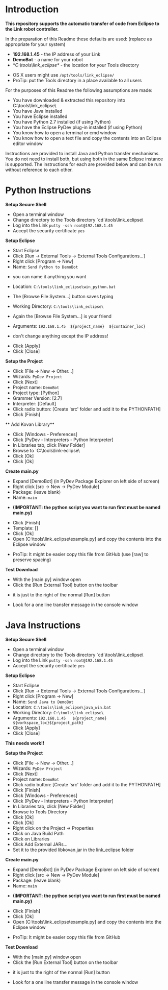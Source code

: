 Introduction
====

**This repository supports the automatic transfer of code from Eclipse to the Link robot controller.**

In the preparation of this Readme these defaults are used:  (replace as appropriate for your system)
* **192.168.1.45** - the IP address of your Link
* **DemoBot** - a name for your robot
* **C:\tools\link_eclipse\** - the location for your Tools directory
 - OS X users might use `/opt/tools/link_eclipse/`   
 - ProTip: put the Tools directory in a place available to all users

For the purposes of this Readme the following assumptions are made:
* You have downloaded & extracted this repository into C:\tools\link_eclipse\
* You have Java installed
* You have Eclipse installed
* You have Python 2.7 installed (if using Python)
* You have the Eclipse PyDev plug-in installed (if using Python)
* You know how to open a terminal or cmd window
* You know how to open a text file and copy the contents into an Eclipse editor window

Instructions are provided to install Java and Python transfer mechanisms.  You do not need to install both, but using both in the same Eclipse instance is supported.  The instructions for each are provided below and can be run without reference to each other.

Python Instructions 
====

**Setup Secure Shell**
* Open a terminal window 
* Change directory to the Tools directory `cd  \tools\link_eclipse\
* Log into the Link `putty -ssh root@192.168.1.45`
* Accept the security certificate `yes` 

**Setup Eclipse**
* Start Eclipse
* Click [Run -> External Tools -> External Tools Configurations...]
* Right click [Program -> New]
* Name: `Send Python to DemoBot`
 - you can name it anything you want
* Location: `C:\tools\link_eclipse\win_python.bat`
 - The [Browse File System...] button saves typing
* Working Directory: `C:\tools\link_eclipse\`
 - Again the [Browse File System...] is your friend
* Arguments: `192.168.1.45  ${project_name}  ${container_loc}` 
 - don't change anything except the IP address!
* Click [Apply]
* Click [Close]

**Setup the Project**
* Click [File -> New -> Other...]
* Wizards: `PyDev Project`
* Click [Next]
* Project name: `DemoBot`
* Project type: [Python]
* Grammer Version: [2.7]
* Interpreter: [Default]
* Click radio button: [Create 'src' folder and add it to the PYTHONPATH]
* Click [Finish]

** Add Kovan Library**
* Click [Windows - Preferences]
* Click [PyDev - Interpreters - Python Interpreter]
* In Libraries tab, click [New Folder]
* Browse to `C:\tools\link-eclipse\
* Click [Ok]
* Click [Ok]

**Create main.py**
* Expand [DemoBot] (in PyDev Package Explorer on left side of screen)
* Right click [src -> New -> PyDev Module]
* Package: (leave blank)
* Name: `main`  
 - **(IMPORTANT: the python script you want to run first must be named main.py)**
* Click [Finish]
* Template: [<Empty>] 
* Click [Ok]
* Open [C:\tools\link_eclipse\example.py] and copy the contents into the Eclipse window
 - ProTip: It might be easier copy this file from GitHub (use [raw] to preserve spacing)

**Test Download**
* With the [main.py] window open
* Click the [Run External Tool] button on the toolbar
 - it is just to the right of the normal [Run] button
* Look for a one line transfer message in the console window

Java Instructions
====================

**Setup Secure Shell**
* Open a terminal window 
* Change directory to the Tools directory `cd  \tools\link_eclipse\
* Log into the Link `putty -ssh root@192.168.1.45`
* Accept the security certificate `yes` 

**Setup Eclipse**
* Start Eclipse
* Click [Run -> External Tools -> External Tools Configurations...]
* Right click [Program -> New]
* Name: `Send Java to DemoBot`
* Location: `C:\tools\link_eclipse\java_win.bat`
* Working Directory: `C:\tools\link_eclipse\`
* Arguments: `192.168.1.45   ${project_name}   ${workspace_loc}${project_path}` 
* Click [Apply]
* Click [Close]


**This needs work!!**

**Setup the Project**
* Click [File -> New -> Other...]
* Wizards: `PyDev Project`
* Click [Next]
* Project name: `DemoBot`
* Click radio button: [Create 'src' folder and add it to the PYTHONPATH]
* Click [Finish]
* Click [Windows - Preferences]
* Click [PyDev - Interpreters - Python Interpreter]
* In Libraries tab, click [New Folder]
* Browse to Tools Directory
* Click [Ok]
* Click [Ok]
* Right click on the Project -> Properties
* Click on Java Build Path
* Click on Libraries
* Click Add External JARs...
* Set it to the provided libkovan.jar in the link\_eclipse folder

**Create main.py**
* Expand [DemoBot] (in PyDev Package Explorer on left side of screen)
* Right click [src -> New -> PyDev Module]
* Package: (leave blank)
* Name: `main`  
- **(IMPORTANT: the python script you want to run first must be named main.py)**
* Click [Finish]
* Click [Ok]
* Open [C:\tools\link_eclipse\example.py] and copy the contents into the Eclipse window
- ProTip: It might be easier copy this file from GitHub

**Test Download**
* With the [main.py] window open
* Click the [Run External Tool] button on the toolbar
- it is just to the right of the normal [Run] button
* Look for a one line transfer message in the console window
